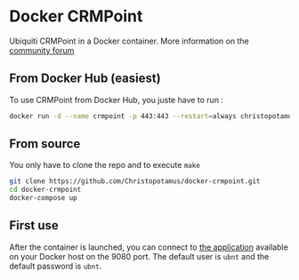 # Docker CRMPoint
Ubiquiti CRMPoint in a Docker container. More information on the [community forum](http://community.ubnt.com/t5/airControl/bd-p/airControl)

## From Docker Hub (easiest)

To use CRMPoint from Docker Hub, you juste have to run :

~~~bash
docker run -d --name crmpoint -p 443:443 --restart=always christopotamus/crmpoint
~~~

## From source

You only have to clone the repo and to execute `make`

~~~bash
git clone https://github.com/Christopotamus/docker-crmpoint.git
cd docker-crmpoint
docker-compose up
~~~

## First use

After the container is launched, you can connect to [the application](http://localhost:9080) available on your Docker host on the 9080 port.
The default user is `ubnt` and the default password is `ubnt`.
